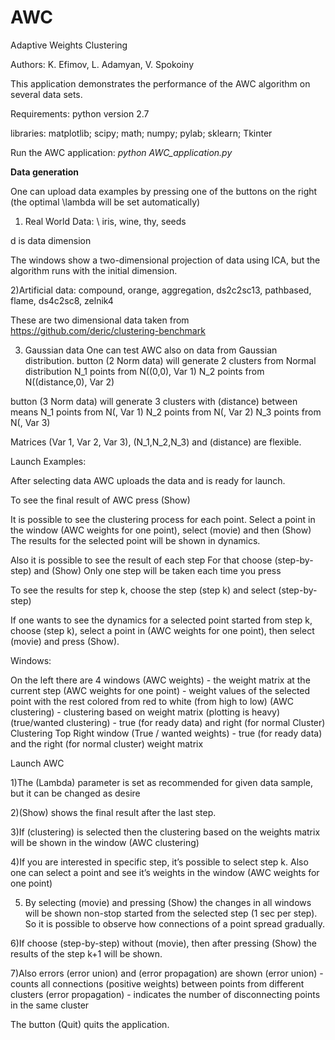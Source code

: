 # AWC
Adaptive Weights Clustering

Authors: K. Efimov, L. Adamyan, V. Spokoiny

This application demonstrates the performance of the AWC algorithm on several data sets.

Requirements:
python version 2.7

libraries:
matplotlib;
scipy;
math;
numpy;
pylab;
sklearn;
Tkinter


Run the AWC application: *python AWC_application.py*

**Data generation**

One can upload data examples by pressing one of the buttons on the right (the optimal \lambda will be set automatically)

1) Real World Data: \\
iris, wine, thy, seeds

d is data dimension

The windows show a two-dimensional projection of data using ICA, but the algorithm runs with the initial dimension.
 
2)Artificial data:
compound, orange, aggregation, ds2c2sc13, pathbased, flame, ds4c2sc8, zelnik4

These are two dimensional data taken from https://github.com/deric/clustering-benchmark

3) Gaussian data
One can test AWC also on data from Gaussian distribution.
button (2 Norm data)  will generate 2 clusters from Normal distribution
N_1 points from N((0,0), Var 1)
N_2 points from N((distance,0), Var 2)

button (3 Norm data) will generate 3 clusters with (distance) between means
N_1 points from N(, Var 1)
N_2 points from N(, Var 2)
N_3 points from N(, Var 3)

Matrices (Var 1, Var 2, Var 3), (N_1,N_2,N_3) and (distance) are flexible.

Launch Examples:

After selecting data AWC uploads the data and is ready for launch.

To see the final result of AWC press (Show)

It is possible to see the clustering process for each point.
Select a point in the window (AWC weights for one point), select  (movie) and then (Show)
The results for the selected point will be shown in dynamics.

Also it is possible to see the result of each step
For that choose (step-by-step) and (Show)
Only one step will be taken each time you press

To see the results for step k, choose the step (step k) and select (step-by-step)

If one wants to see the dynamics for a selected point started from step k, choose (step k), select a point in (AWC weights for one point), then select (movie) and press (Show).

 Windows:

On the left there are 4 windows
(AWC weights) - the weight matrix at the current step
(AWC weights for one point) - weight values of the selected point with the rest colored from red to white (from high to low)
(AWC clustering) - clustering based on weight matrix (plotting is heavy)
(true/wanted clustering) - true (for ready data) and right (for normal Cluster) Clustering
Top Right window 
(True / wanted weights) - true (for ready data) and the right (for normal cluster) weight matrix

Launch AWC

1)The (Lambda) parameter is set as recommended for given data sample, but it can be changed as desire

2)(Show) shows the final result after the last step.

3)If (clustering) is selected then the clustering based on the weights matrix will be shown in the window (AWC clustering) 

4)If you are interested in specific step, it’s possible to select step k.
Also one can select a point and see it’s weights in the window (AWC weights for one point) 

5) By selecting (movie) and pressing (Show) the changes in all windows will be shown non-stop started from the selected step (1 sec per step).
So it is possible to observe how connections of a point spread gradually.

6)If choose (step-by-step) without (movie), then after pressing (Show) the results of the step k+1 will be shown.

7)Also errors (error union) and (error propagation) are shown
(error union) - counts all connections (positive weights) between points from different clusters
(error propagation) -  indicates the number of disconnecting points in the same cluster

The button (Quit) quits the application.



